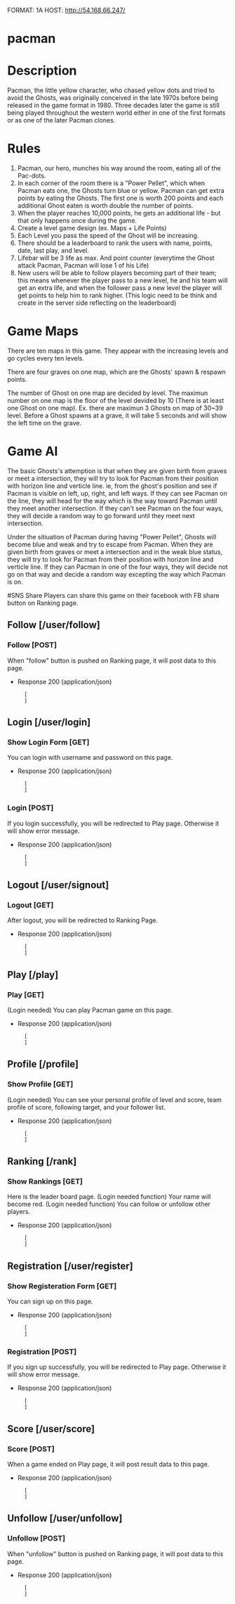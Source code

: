 FORMAT: 1A
HOST: http://54.168.66.247/

# pacman

# Description
Pacman, the little yellow character, who chased yellow dots and tried to avoid the Ghosts, was
originally conceived in the late 1970s before being released in the game format in 1980. Three
decades later the game is still being played throughout the western world either in one of the
first formats or as one of the later Pacman clones.

# Rules
1. Pacman, our hero, munches his way around the room, eating all of the Pac-dots.
2. In each corner of the room there is a "Power Pellet", which when Pacman eats one, the
Ghosts turn blue or yellow. Pacman can get extra points by eating the Ghosts. The first
one is worth 200 points and each additional Ghost eaten is worth double the number of
points.
3. When the player reaches 10,000 points, he gets an additional life - but that only
happens once during the game.
4. Create a level game design (ex. Maps + Life Points)
5. Each Level you pass the speed of the Ghost will be increasing.
6. There should be a leaderboard to rank the users with name, points, date, last play, and
level.
7. Lifebar will be 3 life as max. And point counter (everytime the Ghost attack Pacman,
Pacman will lose 1 of his Life)
8. New users will be able to follow players becoming part of their team; this means
whenever the player pass to a new level, he and his team will get an extra life, and when
the follower pass a new level the player will get points to help him to rank higher. (This
logic need to be think and create in the server side reflecting on the leaderboard)

# Game Maps
There are ten maps in this game. They appear with the increasing levels and go cycles every ten levels. 

There are four graves on one map, which are the Ghosts' spawn & respawn points. 

The number of Ghost on one map are decided by level. The maximun number on one map is the floor of the level devided by 10 (There is at least one Ghost on one map). Ex. there are maximun 3 Ghosts on map of 30~39 level. Before a Ghost spawns at a grave, it will take 5 seconds and will show the left time on the grave.

# Game AI
The basic Ghosts's attemption is that when they are given birth from graves or meet a intersection, they will try to look for Pacman from their position with horizon line and verticle line. ie, from the ghost's position and see if Pacman is visible on left, up, right, and left ways. If they can see Pacman on the line, they will head for the way which is the way toward Pacman until they meet another intersection. If they can't see Pacman on the four ways, they will decide a random way to go forward until they meet next intersection.

Under the sitiuation of Pacman during having "Power Pellet", Ghosts will become blue and weak and try to escape from Pacman. When they are given birth from graves or meet a intersection and in the weak blue status, they will try to look for Pacman from their position with horizon line and verticle line. If they can Pacman in one of the four ways, they will decide not go on that way and decide a random way excepting the way which Pacman is on.

#SNS Share
Players can share this game on their facebook with FB share button on Ranking page. 

## Follow [/user/follow]

### Follow [POST]

When "follow" button is pushed on Ranking page, it will post data to this page.

+ Response 200 (application/json)

        [
        ]

## Login [/user/login]

### Show Login Form [GET]

You can login with username and password on this page.

+ Response 200 (application/json)

        [
        ]


### Login [POST]

If you login successfully, you will be redirected to Play page. Otherwise it will show error message.

+ Response 200 (application/json)

        [
        ]

## Logout [/user/signout]

### Logout [GET]

After logout, you will be redirected to Ranking Page.

+ Response 200 (application/json)

        [
        ]

## Play [/play]

### Play [GET]

(Login needed) You can play Pacman game on this page.

+ Response 200 (application/json)

        [
        ]

## Profile [/profile]

### Show Profile [GET]

(Login needed) You can see your personal profile of level and score, team profile of score, following target, and your follower list.

+ Response 200 (application/json)

        [
        ]

## Ranking [/rank]

### Show Rankings [GET]

Here is the leader board page.
(Login needed function) Your name will become red.
(Login needed function) You can follow or unfollow other players.

+ Response 200 (application/json)

        [
        ]

## Registration [/user/register]

### Show Registeration Form [GET]

You can sign up on this page.

+ Response 200 (application/json)

        [
        ]

### Registration [POST]

If you sign up successfully, you will be redirected to Play page. Otherwise it will show error message.

+ Response 200 (application/json)

        [
        ]

## Score [/user/score]

### Score [POST]

When a game ended on Play page, it will post result data to this page.

+ Response 200 (application/json)

        [
        ]

## Unfollow [/user/unfollow]

### Unfollow [POST]

When "unfollow" button is pushed on Ranking page, it will post data to this page.

+ Response 200 (application/json)

        [
        ]
